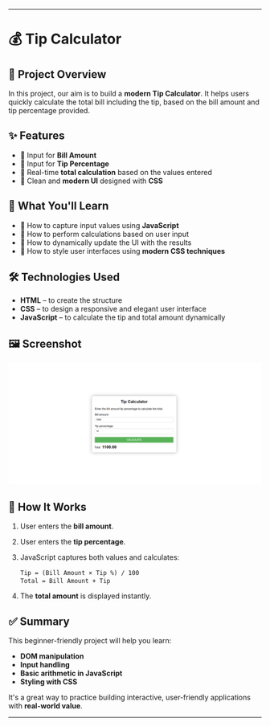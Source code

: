 
---

# 💰 Tip Calculator

## 📌 Project Overview

In this project, our aim is to build a **modern Tip Calculator**. It helps users quickly calculate the total bill including the tip, based on the bill amount and tip percentage provided.

## ✨ Features

* 🧾 Input for **Bill Amount**
* 💯 Input for **Tip Percentage**
* 🔄 Real-time **total calculation** based on the values entered
* 🎨 Clean and **modern UI** designed with **CSS**

## 🧠 What You'll Learn

* 📍 How to capture input values using **JavaScript**
* 📍 How to perform calculations based on user input
* 📍 How to dynamically update the UI with the results
* 📍 How to style user interfaces using **modern CSS techniques**

## 🛠️ Technologies Used

* **HTML** – to create the structure
* **CSS** – to design a responsive and elegant user interface
* **JavaScript** – to calculate the tip and total amount dynamically

## 🖼️ Screenshot

![Alt text](tip_calculator.PNG)


## 🧮 How It Works

1. User enters the **bill amount**.
2. User enters the **tip percentage**.
3. JavaScript captures both values and calculates:

   ```
   Tip = (Bill Amount × Tip %) / 100  
   Total = Bill Amount + Tip
   ```
4. The **total amount** is displayed instantly.

## ✅ Summary

This beginner-friendly project will help you learn:

* **DOM manipulation**
* **Input handling**
* **Basic arithmetic in JavaScript**
* **Styling with CSS**

It's a great way to practice building interactive, user-friendly applications with **real-world value**.

---
